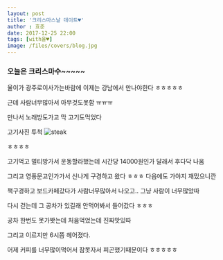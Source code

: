 ```yaml
---
layout: post
title: '크리스마스날 데이트♥'
author : 효준
date: 2017-12-25 22:00
tags: [with율♥]
image: /files/covers/blog.jpg
---
```


### 오늘은 크리스마수~~~~~

율이가 광주로이사가는바람에 이제는 강남에서 만나야한다 ㅎㅎㅎㅎㅎ

근데 사람너무많아서 아무것도못함 ㅠㅠㅠ

만나서 노래방도가고 막 고기도먹었다

고기사진 투척
<img src="{{ site.baseurl }}/files/2017-12-25/steak.jpg" alt="steak">

ㅎㅎㅎㅎ

고기먹고 멀티방가서 운동할라했는데 시간당 14000원인가 달래서 후다닥 나옴

그리고 영풍문고인가가서 신나게 구경하고 왔다 ㅎㅎㅎ 다음에도 가야지 재밌으니깐

책구경하고 보드카페갔다가 사람너무많아서 나오고.. 그냥 사람이 너무많았따

다시 걷는데 그 공차가 있길래 안먹어봐서 들어갔다 ㅎㅎㅎ

공차 한번도 못가봣는데 처음먹었는데 진짜맛있따 

그리고 이르지만 6시쯤 헤어졌다.

어제 커피를 너무많이먹어서 잠못자서 피곤했기때문이다 ㅎㅎㅎㅎㅎ









